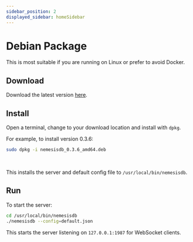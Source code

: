 ```yaml
---
sidebar_position: 2
displayed_sidebar: homeSidebar
---
```


# Debian Package

This is most suitable if you are running on Linux or prefer to avoid Docker.

## Download

Download the latest version [here](https://releases.nemesisdb.io/package/nemesisdb_0.3.6_amd64.deb).


## Install
Open a terminal, change to your download location and install with `dpkg`.

For example, to install version 0.3.6:

```bash
sudo dpkg -i nemesisdb_0.3.6_amd64.deb
```
<br/>

This installs the server and default config file to `/usr/local/bin/nemesisdb`.


## Run
To start the server:

```bash
cd /usr/local/bin/nemesisdb
./nemesisdb --config=default.json
```

This starts the server listening on `127.0.0.1:1987` for WebSocket clients.